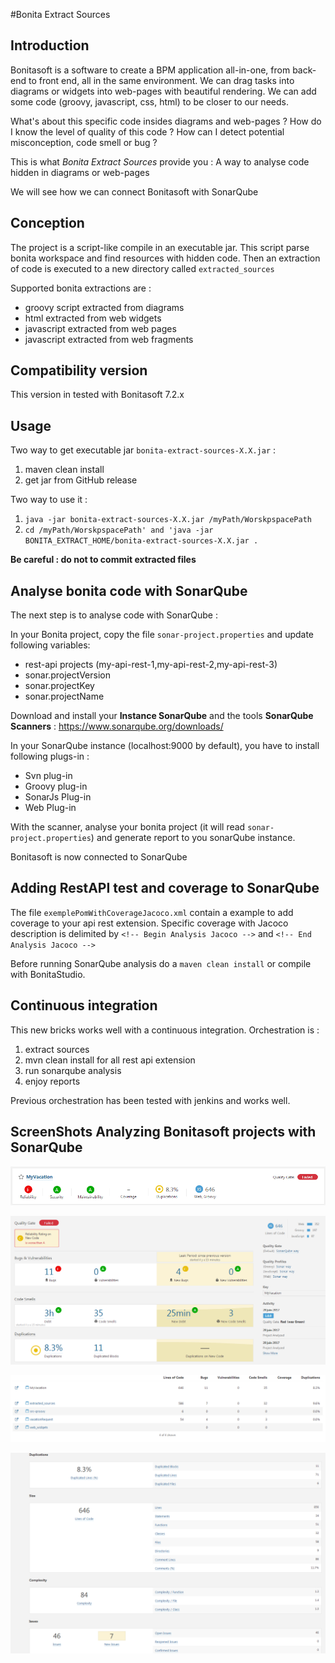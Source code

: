 #Bonita Extract Sources

## Introduction
Bonitasoft is a software to create a BPM application all-in-one, from back-end to front end, all in the same environment. 
We can drag tasks into diagrams or widgets into web-pages with beautiful rendering.
We can add some code (groovy, javascript, css, html) to be closer to our needs. 

What's about this specific code insides diagrams and web-pages ?
How do I know the level of quality of this code ?
How can I detect potential misconception, code smell or bug ?

This is what _Bonita Extract Sources_ provide you : A way to analyse code hidden in diagrams or web-pages

We will see how we can connect Bonitasoft with SonarQube

## Conception

The project is a script-like compile in an executable jar. 
This script parse bonita workspace and find resources with hidden code.
Then an extraction of code is executed to a new directory called `extracted_sources`

Supported bonita extractions are :
 * groovy script extracted from diagrams
 * html extracted from web widgets
 * javascript extracted from web pages
 * javascript extracted from web fragments

## Compatibility version

This version in tested with Bonitasoft 7.2.x

## Usage
Two way to get executable jar `bonita-extract-sources-X.X.jar` :
1. maven clean install
2. get jar from GitHub release

Two way to use it :
1. `java -jar bonita-extract-sources-X.X.jar /myPath/WorskpspacePath`
2. `cd /myPath/WorskpspacePath' and 'java -jar BONITA_EXTRACT_HOME/bonita-extract-sources-X.X.jar .`

**Be careful : do not to commit extracted files**

## Analyse bonita code with SonarQube

The next step is to analyse code with SonarQube :
 
In your Bonita project, copy the file `sonar-project.properties` and update following variables:
* rest-api projects (my-api-rest-1,my-api-rest-2,my-api-rest-3)
* sonar.projectVersion
* sonar.projectKey
* sonar.projectName

Download and install your **Instance SonarQube** and the tools **SonarQube Scanners** : https://www.sonarqube.org/downloads/

In your SonarQube instance (localhost:9000 by default), you have to install following plugs-in :
* Svn plug-in
* Groovy plug-in
* SonarJs Plug-in
* Web Plug-in

With the scanner, analyse your bonita project (it will read `sonar-project.properties`) and generate report to you sonarQube instance.

Bonitasoft is now connected to SonarQube

## Adding RestAPI test and coverage to SonarQube

The file `exemplePomWithCoverageJacoco.xml` contain a example to add coverage to your api rest extension.
Specific coverage with Jacoco description is delimited by  `<!-- Begin Analysis Jacoco -->` and `<!-- End Analysis Jacoco -->`

Before running SonarQube analysis do a `maven clean install` or  compile with BonitaStudio.

## Continuous integration 

This new bricks works well with a continuous integration. Orchestration is :
1. extract sources
2. mvn clean install for all rest api extension
3. run sonarqube analysis
4. enjoy reports 

Previous orchestration has been tested with jenkins and works well.

## ScreenShots Analyzing Bonitasoft projects with SonarQube

![alt text](images/sonar-accueil.png "SonarQube accueil")

![alt text](images/sonar-project.png "Project BonitaSoft")

![alt text](images/sonar-code.png "Inside code project")

![alt text](images/sonar-statistique.png "Project BonitaSoft statistique")

